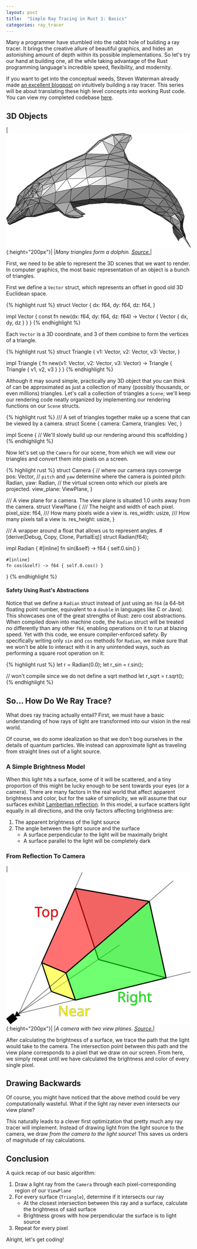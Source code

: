 ```yaml
---
layout: post
title:  "Simple Ray Tracing in Rust 1: Basics"
categories: ray_tracer
---
```


Many a programmer have stumbled into the rabbit hole of building a ray tracer. It brings the creative allure of beautiful
graphics, and hides an astonishing amount of depth within its possible implementations. So let's try our hand at building one,
all the while taking advantage of the Rust programming language's incredible speed, flexibility, and modernity.

If you want to get into the conceptual weeds, Steven Waterman already made [an excellent blogpost](https://blog.scottlogic.com/2020/03/10/raytracer-how-to.html) on intuitively building a ray tracer. This series will be about translating these high
level concepts into working Rust code. You can view my completed codebase [here](https://github.com/troutstick/ray_tracer).

## 3D Objects

|![Triangles together form a dolphin](/assets/Dolphin_triangle_mesh.png){:height="200px"}|
|*Many triangles form a dolphin. [Source.](https://en.wikipedia.org/wiki/File:Dolphin_triangle_mesh.png)*|

First, we need to be able to represent the 3D scenes that we want to render. In computer graphics,
the most basic representation of an object is a bunch of triangles.

First we define a `Vector` struct, which
represents an offset in good old 3D Euclidean space.

{% highlight rust %}
struct Vector {
    dx: f64,
    dy: f64,
    dz: f64,
}

impl Vector {
    const fn new(dx: f64, dy: f64, dz: f64) -> Vector {
        Vector { dx, dy, dz }
    }
}
{% endhighlight %}

Each `Vector` is a 3D coordinate, and 3 of them
combine to form the vertices of a triangle.

{% highlight rust %}
struct Triangle {
    v1: Vector,
    v2: Vector,
    v3: Vector,
}

impl Triangle {
    fn new(v1: Vector, v2: Vector, v3: Vector) -> Triangle {
        Triangle { v1, v2, v3 }
    }
}
{% endhighlight %}

Although it may sound simple, practically any 3D object
that you can think of can be approximated as just a
collection of many (possibly thousands, or even millions)
triangles. Let's call a collection of triangles a `Scene`;
we'll keep our rendering code neatly organized by implementing our rendering functions on our `Scene` structs.

{% highlight rust %}
/// A set of triangles together make up a scene that can be viewed by a camera.
struct Scene {
    camera: Camera,
    triangles: Vec<Triangle>,
}

impl Scene {
    // We'll slowly build up our rendering around this scaffolding
}
{% endhighlight %}


Now let's set up the `Camera` for our scene,
from which we will view our triangles and convert
them into pixels on a screen.

{% highlight rust %}
struct Camera {
    // where our camera rays converge
    pos: Vector,
    // `pitch` and `yaw` determine where the camera is pointed
    pitch: Radian,
    yaw: Radian,
    // the virtual screen onto which our pixels are projected.
    view_plane: ViewPlane,
}

/// A view plane for a camera. The view plane is situated 1.0 units away from the camera.
struct ViewPlane {
    /// The height and width of each pixel.
    pixel_size: f64,
    /// How many pixels wide a view is.
    res_width: usize,
    /// How many pixels tall a view is.
    res_height: usize,
}

/// A wrapper around a float that allows us to represent angles.
#[derive(Debug, Copy, Clone, PartialEq)]
struct Radian(f64);

impl Radian {
    #[inline]
    fn sin(&self) -> f64 { self.0.sin() }
    
    #[inline]
    fn cos(&self) -> f64 { self.0.cos() }
}
{% endhighlight %}

#### Safety Using Rust's Abstractions

Notice that we define a `Radian` struct
instead of just using an `f64` (a 64-bit 
floating point number,
equivalent to
a `double` in languages like C or Java). This
showcases one of the great strengths of Rust:
zero cost abstractions. When compiled down
into machine code, the `Radian` struct will
be treated no differently than any other `f64`,
enabling operations on it to run at blazing speed.
Yet with this code, we ensure compiler-enforced safety.
By specifically writing only `sin` and `cos` methods
for `Radian`, we make sure that we won't be able
to interact with it in any unintended ways, such
as performing a square root operation on it:

{% highlight rust %}
let r = Radian(0.0);
let r_sin = r.sin();

// won't compile since we do not define a sqrt method
let r_sqrt = r.sqrt();
{% endhighlight %}

## So... How Do We Ray Trace?

What does ray tracing actually entail? First, we
must have a basic understanding of how rays of light are transformed into
our vision in the real world.

Of course, we do some idealization so that
we don't bog ourselves in the details of quantum particles.
We instead can approximate light as traveling from
straight lines out of a light source.

### A Simple Brightness Model

When this light hits a surface, some of it will
be scattered, and a tiny proportion of this might
be lucky enough to be sent towards your eyes (or a camera).
There are many factors in the real world that affect apparent
brightness and color, but
for the sake of simplicity, we will 
assume that our surfaces exhibit [Lambertian reflection](
    https://en.wikipedia.org/wiki/Lambertian_reflectance
). In this model, a surface scatters light equally in all
directions, and the only factors affecting brightness are:

1. The apparent brightness of the light source
2. The angle between the light source and the surface
    * A surface perpendicular to the light will be
    maximally bright
    * A surface parallel to the light will be completely dark

### From Reflection To Camera

|![Camera and View Plane](/assets/ViewFrustum.svg){:height="200px"}|
|*A camera with two view planes. [Source.](https://commons.wikimedia.org/wiki/File:ViewFrustum.svg)*|

After calculating the brightness of a surface, we
trace the path that the light would take to the camera.
The intersection point between this path and the view
plane corresponds to a pixel that we draw on our screen.
From here, we simply repeat until we have calculated the
brightness and color of every single pixel.

## Drawing Backwards

Of course, you might have noticed that the above method
could be very computationally wasteful. What if
the light ray never even intersects our view plane?

This naturally leads to a clever first optimization that
pretty much any ray tracer will implement. Instead of drawing
light from the light source to the camera, we draw
*from the camera to the light source*! This saves us
orders of magnitude of ray calculations.

## Conclusion

A quick recap of our basic algorithm:

1. Draw a light ray from the `Camera` through
each pixel-corresponding region of our `ViewPlane`
2. For every surface (`Triangle`), determine if it intersects our ray
    * At the closest intersection between this ray and
    a surface, calculate the brightness of said surface
    * Brightness grows with how perpendicular the
    surface is to light source
3. Repeat for every pixel

Alright, let's get coding!